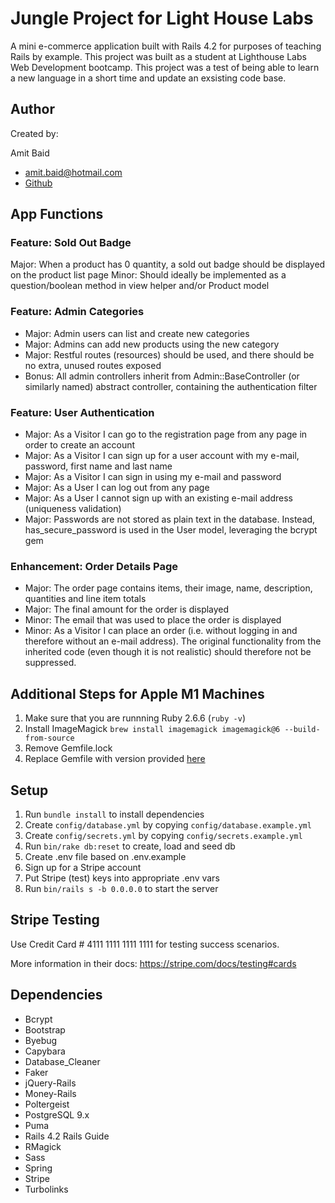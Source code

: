 # Jungle Project for Light House Labs

A mini e-commerce application built with Rails 4.2 for purposes of teaching Rails by example. This project was built as a student at Lighthouse Labs Web Development bootcamp. This project was a test of being able to learn a new language in a short time and update an exsisting code base.

## Author
Created by:

Amit Baid 
- amit.baid@hotmail.com 
- [Github](https://github.com/Abaid77)

## App Functions

### Feature: Sold Out Badge
Major: When a product has 0 quantity, a sold out badge should be displayed on the product list page
Minor: Should ideally be implemented as a question/boolean method in view helper and/or Product model
### Feature: Admin Categories
 - Major: Admin users can list and create new categories
 - Major: Admins can add new products using the new category
 - Major: Restful routes (resources) should be used, and there should be no extra, unused routes exposed
 - Bonus: All admin controllers inherit from Admin::BaseController (or similarly named) abstract controller, containing the authentication filter
### Feature: User Authentication
 - Major: As a Visitor I can go to the registration page from any page in order to create an account
 - Major: As a Visitor I can sign up for a user account with my e-mail, password, first name and last name
 - Major: As a Visitor I can sign in using my e-mail and password
 - Major: As a User I can log out from any page
 - Major: As a User I cannot sign up with an existing e-mail address (uniqueness validation)
 - Major: Passwords are not stored as plain text in the database. Instead, has_secure_password is used in the User model, leveraging the bcrypt gem
### Enhancement: Order Details Page
 - Major: The order page contains items, their image, name, description, quantities and line item totals
 - Major: The final amount for the order is displayed
 - Minor: The email that was used to place the order is displayed
 - Minor: As a Visitor I can place an order (i.e. without logging in and therefore without an e-mail address). The original functionality from the inherited code (even though it is not realistic) should therefore not be suppressed.




## Additional Steps for Apple M1 Machines

1. Make sure that you are runnning Ruby 2.6.6 (`ruby -v`)
1. Install ImageMagick `brew install imagemagick imagemagick@6 --build-from-source`
2. Remove Gemfile.lock
3. Replace Gemfile with version provided [here](https://gist.githubusercontent.com/FrancisBourgouin/831795ae12c4704687a0c2496d91a727/raw/ce8e2104f725f43e56650d404169c7b11c33a5c5/Gemfile)

## Setup

1. Run `bundle install` to install dependencies
2. Create `config/database.yml` by copying `config/database.example.yml`
3. Create `config/secrets.yml` by copying `config/secrets.example.yml`
4. Run `bin/rake db:reset` to create, load and seed db
5. Create .env file based on .env.example
6. Sign up for a Stripe account
7. Put Stripe (test) keys into appropriate .env vars
8. Run `bin/rails s -b 0.0.0.0` to start the server

## Stripe Testing

Use Credit Card # 4111 1111 1111 1111 for testing success scenarios.

More information in their docs: <https://stripe.com/docs/testing#cards>

## Dependencies

- Bcrypt
- Bootstrap
- Byebug
- Capybara
- Database_Cleaner
- Faker
- jQuery-Rails
- Money-Rails
- Poltergeist
- PostgreSQL 9.x
- Puma
- Rails 4.2 Rails Guide
- RMagick
- Sass
- Spring
- Stripe
- Turbolinks



